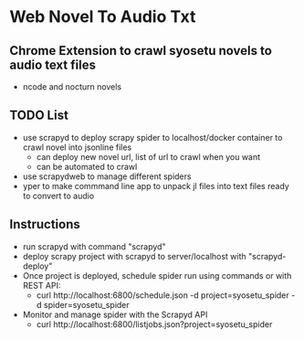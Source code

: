 # Web Novel To Audio Txt

## Chrome Extension to crawl syosetu novels to audio text files
- ncode and nocturn novels

## TODO List
- use scrapyd to deploy scrapy spider to localhost/docker container to crawl novel into jsonline files
	- can deploy new novel url, list of url to crawl when you want
	- can be automated to crawl 
- use scrapydweb to manage different spiders
- yper to make commmand line app to unpack jl files into text files ready to convert to audio

## Instructions
- run scrapyd with command "scrapyd"
- deploy scrapy project with scrapyd to server/localhost with "scrapyd-deploy"
- Once project is deployed, schedule spider run using commands or with REST API:
	- curl http://localhost:6800/schedule.json -d project=syosetu_spider -d spider=syosetu_spider
- Monitor and manage spider with the Scrapyd API
	- curl http://localhost:6800/listjobs.json?project=syosetu_spider